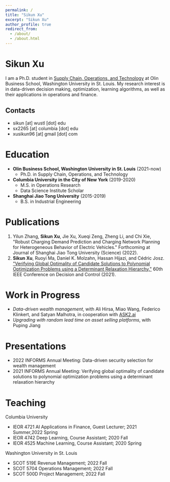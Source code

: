 ```yaml
---
permalink: /
title: "Sikun Xu"
excerpt: "Sikun Xu"
author_profile: true
redirect_from: 
  - /about/
  - /about.html
---
```


# Sikun Xu
I am a Ph.D. student in [Supply Chain, Operations, and Technology](https://olin.wustl.edu/EN-US/academic-programs/PhD/Pages/PhdDetail.aspx?username=sikun) at Olin Business School, Washington University in St. Louis. My research interest is in data-driven decision making, optimization, learning algorithms, as well as their applications in operations and finance. 

## Contacts
* sikun [at] wustl [dot] edu
* sx2265 [at] columbia [dot] edu
* xusikun96 [at] gmail [dot] com


# Education
* **Olin Business School, Washington University in St. Louis** (2021-now)
  * Ph.D. in Supply Chain, Operations, and Technology
* **Columbia University in the City of New York** (2019-2020)
  * M.S. in Operations Research
  * Data Science Institute Scholar
* **Shanghai Jiao Tong University** (2015-2019)
  * B.S. in Industrial Engineering

# Publications
1. Yilun Zhang, **Sikun Xu**, Jie Xu, Xueqi Zeng, Zheng Li, and Chi Xie, "Robust Charging Demand Prediction and Charging Network Planning for Heterogeneous Behavior of Electric Vehicles." Forthcoming at Journal of Shanghai Jiao Tong University (Science) (2022). 
2. **Sikun Xu**, Ruoyi Ma, Daniel K. Molzahn, Hassan Hijazi, and Cédric Josz. ["Verifying Global Optimality of Candidate Solutions to Polynomial Optimization Problems using a Determinant Relaxation Hierarchy."](https://ieeexplore.ieee.org/document/9683608) 60th IEEE Conference on Decision and Control (2021).

# Work in Progress
* *Data-driven wealth management*, with Ali Hirsa, Miao Wang, Federico Klinkert, and Satyan Malhotra, in cooperation with [ASK2.ai](https://www.linkedin.com/company/ask2-ai/)
* *Upgrading with random lead time on asset selling platforms*, with Puping Jiang

# Presentations
* 2022 INFORMS Annual Meeting: Data-driven security selection for wealth management
* 2021 INFORMS Annual Meeting: Verifying global optimality of candidate solutions to polynomial optimization problems using a determinant relaxation hierarchy 

# Teaching
Columbia University
* IEOR 4721 AI Applications in Finance, Guest Lecturer; 2021 Summer,2022 Spring
* IEOR 4742 Deep Learning, Course Assistant; 2020 Fall
* IEOR 4525 Machine Learning, Course Assistant; 2020 Spring

Washington University in St. Louis
* SCOT 519E Revenue Management; 2022 Fall
* SCOT 5704 Operations Management; 2022 Fall
* SCOT 500D Project Management; 2022 Fall